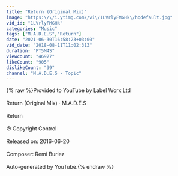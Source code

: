```yaml
---
title: "Return (Original Mix)"
image: "https:\/\/i.ytimg.com\/vi\/1LVrlyFMGHk\/hqdefault.jpg"
vid_id: "1LVrlyFMGHk"
categories: "Music"
tags: ["M.A.D.E.S","Return"]
date: "2021-06-30T16:58:23+03:00"
vid_date: "2018-08-11T11:02:31Z"
duration: "PT5M4S"
viewcount: "46977"
likeCount: "905"
dislikeCount: "39"
channel: "M.A.D.E.S - Topic"
---
```

{% raw %}Provided to YouTube by Label Worx Ltd<br /><br />Return (Original Mix) · M.A.D.E.S<br /><br />Return<br /><br />℗ Copyright Control<br /><br />Released on: 2016-06-20<br /><br />Composer: Remi Buriez<br /><br />Auto-generated by YouTube.{% endraw %}
